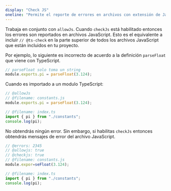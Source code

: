 ```yaml
---
display: "Check JS"
oneline: "Permite el reporte de errores en archivos con extensión de JavaScript"
---
```


Trabaja en conjunto con `allowJs`. Cuando `checkJs` está habilitado entonces los errores son reportados en archivos JavaScript. Esto es el
equivalente a incluir `// @ts-check` en la parte superior de todos los archivos JavaScript que están incluidos en tu proyecto.

Por ejemplo, lo siguiente es incorrecto de acuerdo a la definición `parseFloat` que viene con TypeScript.

```js
// parseFloat solo toma un string
module.exports.pi = parseFloat(3.124);
```

Cuando es importado a un modulo TypeScript:

```ts twoslash
// @allowJs
// @filename: constants.js
module.exports.pi = parseFloat(3.124);

// @filename: index.ts
import { pi } from "./constants";
console.log(pi);
```

No obtendrás ningún error. Sin embargo, si habilitas `checkJs` entonces obtendrás mensajes de error del archivo JavaScript.

```ts twoslash
// @errors: 2345
// @allowjs: true
// @checkjs: true
// @filename: constants.js
module.expor=seFloat(3.124);

// @filename: index.ts
import { pi } from "./constants";
console.log(pi);
```
